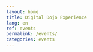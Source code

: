 ```yaml
---
layout: home
title: Digital Dojo Experience
lang: en
ref: events
permalink: /events/
categories: events
---
```



<div id="calendar" style="max-width: 800px;margin: 2rem auto;padding: 0 5px"></div>
<pre id="debug"></pre>
<div style="text-align: center">
</div>





<link rel="stylesheet" href="../assets/dist/calendar.css">
<script src="../assets/dist/calendar.js"></script>
<script>
var calendar = new Calendar({
    target: document.querySelector("#calendar"),
    data: {
    escape: false,
    view: 'calendar',
    year: 2021,
    month: 09,
    }
})
calendar.set({message: 'loading...'})
fetch("../assets/entries.json").then(r => r.json()).then(data => {
    var entries = calendar.get('entries')
    entries = entries.concat(data.entries)
    calendar.set({entries: entries, message: ''})
})

function debug() {
    document.querySelector('#debug').textContent = JSON.stringify(calendar.get(), null, 4)
    }
</script>



